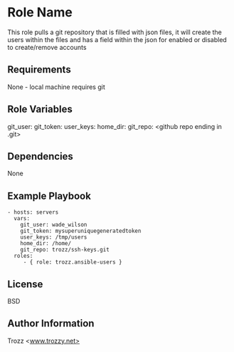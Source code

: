 Role Name
=========

This role pulls a git repository that is filled with json files, it will create the users within the files and has a field within the json for enabled or disabled to create/remove accounts

Requirements
------------

None - local machine requires git

Role Variables
--------------

git_user: <username for github>
git_token: <access token for github>
user_keys: <local path to clone repo>
home_dir: <remote home directory>
git_repo: <github repo ending in .git>


Dependencies
------------

None

Example Playbook
----------------

```
- hosts: servers
  vars:
    git_user: wade_wilson
    git_token: mysuperuniquegeneratedtoken
    user_keys: /tmp/users
    home_dir: /home/
    git_repo: trozz/ssh-keys.git
  roles:
     - { role: trozz.ansible-users }
```
License
-------

BSD

Author Information
------------------

Trozz <www.trozzy.net>

